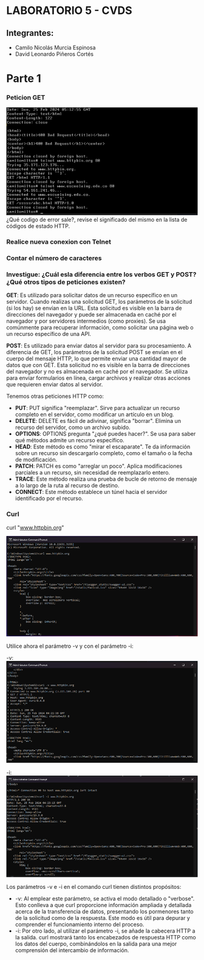 # LABORATORIO 5 - CVDS
## Integrantes:
* Camilo Nicolás Murcia Espinosa
* David Leonardo Piñeros Cortés

# Parte 1
### Peticion GET
![GitPrincipal](img/error1.png)
¿Qué codigo de error sale?, revise el significado del mismo en la lista de códigos de estado HTTP.

### Realice nueva conexion con Telnet

### Contar el número de caracteres

### Investigue: ¿Cuál esla diferencia entre los verbos GET y POST? ¿Qué otros tipos de peticiones existen?

**GET**: Es utilizado para solicitar datos de un recurso específico en un servidor. Cuando realizas una solicitud GET, los parámetros de la solicitud (si los hay) se envían en la URL. Esta solicitud es visible en la barra de direcciones del navegador y puede ser almacenada en caché por el navegador y por servidores intermedios (como proxies). Se usa comúnmente para recuperar información, como solicitar una página web o un recurso específico de una API.

**POST**: Es utilizado para enviar datos al servidor para su procesamiento. A diferencia de GET, los parámetros de la solicitud POST se envían en el cuerpo del mensaje HTTP, lo que permite enviar una cantidad mayor de datos que con GET. Esta solicitud no es visible en la barra de direcciones del navegador y no es almacenada en caché por el navegador. Se utiliza para enviar formularios en línea, cargar archivos y realizar otras acciones que requieren enviar datos al servidor.

Tenemos otras peticiones HTTP como:

- **PUT**: PUT significa "reemplazar". Sirve para actualizar un recurso completo en el servidor, como modificar un artículo en un blog.
- **DELETE**: DELETE es fácil de adivinar, significa "borrar". Elimina un recurso del servidor, como un archivo subido.
- **OPTIONS**: OPTIONS pregunta "¿qué puedes hacer?". Se usa para saber qué métodos admite un recurso específico.
- **HEAD**: Este método es como "mirar el escaparate". Te da información sobre un recurso sin descargarlo completo, como el tamaño o la fecha de modificación.
- **PATCH**: PATCH es como "arreglar un poco". Aplica modificaciones parciales a un recurso, sin necesidad de reemplazarlo entero.
- **TRACE**: Este método realiza una prueba de bucle de retorno de mensaje a lo largo de la ruta al recurso de destino.
- **CONNECT**: Este método establece un túnel hacia el servidor identificado por el recurso.

### Curl

curl "www.httpbin.org"

![GitPrincipal](img/curl1.png)

Utilice ahora el parámetro -v y con el parámetro -i:

-v: 
![GitPrincipal](img/curl2.png)

-i: 
![GitPrincipal](img/curl3.png)

Los parámetros -v e -i en el comando curl tienen distintos propósitos:

- -v: Al emplear este parámetro, se activa el modo detallado o "verbose". Esto conlleva a que curl proporcione información ampliada y detallada acerca de la transferencia de datos, presentando los pormenores tanto de la solicitud como de la respuesta. Este modo es útil para depurar y comprender el funcionamiento interno del proceso.
- -i: Por otro lado, al utilizar el parámetro -i, se añade la cabecera HTTP a la salida. curl mostrará tanto los encabezados de respuesta HTTP como los datos del cuerpo, combinándolos en la salida para una mejor comprensión del intercambio de información.



